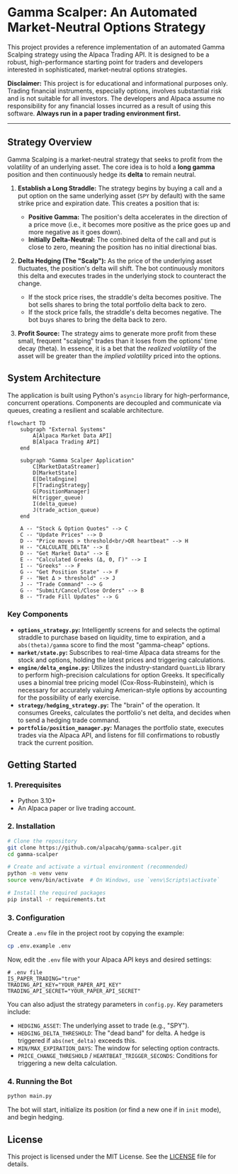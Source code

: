 # Gamma Scalper: An Automated Market-Neutral Options Strategy

This project provides a reference implementation of an automated Gamma Scalping strategy using the Alpaca Trading API. It is designed to be a robust, high-performance starting point for traders and developers interested in sophisticated, market-neutral options strategies.

**Disclaimer:** This project is for educational and informational purposes only. Trading financial instruments, especially options, involves substantial risk and is not suitable for all investors. The developers and Alpaca assume no responsibility for any financial losses incurred as a result of using this software. **Always run in a paper trading environment first.**

---

## Strategy Overview

Gamma Scalping is a market-neutral strategy that seeks to profit from the volatility of an underlying asset. The core idea is to hold a **long gamma** position and then continuously hedge its **delta** to remain neutral.

1.  **Establish a Long Straddle:** The strategy begins by buying a call and a put option on the same underlying asset (`SPY` by default) with the same strike price and expiration date. This creates a position that is:
    *   **Positive Gamma:** The position's delta accelerates in the direction of a price move (i.e., it becomes more positive as the price goes up and more negative as it goes down).
    *   **Initially Delta-Neutral:** The combined delta of the call and put is close to zero, meaning the position has no initial directional bias.

2.  **Delta Hedging (The "Scalp"):** As the price of the underlying asset fluctuates, the position's delta will shift. The bot continuously monitors this delta and executes trades in the underlying stock to counteract the change.
    *   If the stock price rises, the straddle's delta becomes positive. The bot sells shares to bring the total portfolio delta back to zero.
    *   If the stock price falls, the straddle's delta becomes negative. The bot buys shares to bring the delta back to zero.

3.  **Profit Source:** The strategy aims to generate more profit from these small, frequent "scalping" trades than it loses from the options' time decay (theta). In essence, it is a bet that the *realized volatility* of the asset will be greater than the *implied volatility* priced into the options.

## System Architecture

The application is built using Python's `asyncio` library for high-performance, concurrent operations. Components are decoupled and communicate via queues, creating a resilient and scalable architecture.

```mermaid
flowchart TD
    subgraph "External Systems"
        A[Alpaca Market Data API]
        B[Alpaca Trading API]
    end

    subgraph "Gamma Scalper Application"
        C[MarketDataStreamer]
        D[MarketState]
        E[DeltaEngine]
        F[TradingStrategy]
        G[PositionManager]
        H(trigger_queue)
        I(delta_queue)
        J(trade_action_queue)
    end

    A -- "Stock & Option Quotes" --> C
    C -- "Update Prices" --> D
    D -- "Price moves > threshold<br/>OR heartbeat" --> H
    H -- "CALCULATE_DELTA" --> E
    D -- "Get Market Data" --> E
    E -- "Calculated Greeks (Δ, Θ, Γ)" --> I
    I -- "Greeks" --> F
    G -- "Get Position State" --> F
    F -- "Net Δ > threshold" --> J
    J -- "Trade Command" --> G
    G -- "Submit/Cancel/Close Orders" --> B
    B -- "Trade Fill Updates" --> G
```

### Key Components

*   **`options_strategy.py`:** Intelligently screens for and selects the optimal straddle to purchase based on liquidity, time to expiration, and a `abs(theta)/gamma` score to find the most "gamma-cheap" options.
*   **`market/state.py`:** Subscribes to real-time Alpaca data streams for the stock and options, holding the latest prices and triggering calculations.
*   **`engine/delta_engine.py`:** Utilizes the industry-standard `QuantLib` library to perform high-precision calculations for option Greeks. It specifically uses a binomial tree pricing model (Cox-Ross-Rubinstein), which is necessary for accurately valuing American-style options by accounting for the possibility of early exercise.
*   **`strategy/hedging_strategy.py`:** The "brain" of the operation. It consumes Greeks, calculates the portfolio's net delta, and decides when to send a hedging trade command.
*   **`portfolio/position_manager.py`:** Manages the portfolio state, executes trades via the Alpaca API, and listens for fill confirmations to robustly track the current position.

## Getting Started

### 1. Prerequisites
* Python 3.10+
* An Alpaca paper or live trading account.

### 2. Installation

```bash
# Clone the repository
git clone https://github.com/alpacahq/gamma-scalper.git
cd gamma-scalper

# Create and activate a virtual environment (recommended)
python -m venv venv
source venv/bin/activate  # On Windows, use `venv\Scripts\activate`

# Install the required packages
pip install -r requirements.txt
```

### 3. Configuration

Create a `.env` file in the project root by copying the example:

```bash
cp .env.example .env
```

Now, edit the `.env` file with your Alpaca API keys and desired settings:

```
# .env file
IS_PAPER_TRADING="true"
TRADING_API_KEY="YOUR_PAPER_API_KEY"
TRADING_API_SECRET="YOUR_PAPER_API_SECRET"
```

You can also adjust the strategy parameters in `config.py`. Key parameters include:
*   `HEDGING_ASSET`: The underlying asset to trade (e.g., "SPY").
*   `HEDGING_DELTA_THRESHOLD`: The "dead band" for delta. A hedge is triggered if `abs(net_delta)` exceeds this.
*   `MIN/MAX_EXPIRATION_DAYS`: The window for selecting option contracts.
*   `PRICE_CHANGE_THRESHOLD` / `HEARTBEAT_TRIGGER_SECONDS`: Conditions for triggering a new delta calculation.

### 4. Running the Bot

```bash
python main.py
```

The bot will start, initialize its position (or find a new one if in `init` mode), and begin hedging.

## License

This project is licensed under the MIT License. See the [LICENSE](LICENSE) file for details. 